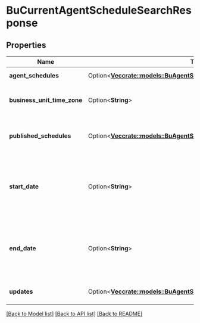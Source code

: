 # BuCurrentAgentScheduleSearchResponse

## Properties

Name | Type | Description | Notes
------------ | ------------- | ------------- | -------------
**agent_schedules** | Option<[**Vec<crate::models::BuAgentScheduleSearchResponse>**](BuAgentScheduleSearchResponse.md)> | The requested agent schedules | [optional]
**business_unit_time_zone** | Option<**String**> | The time zone configured for the business unit to which this schedule applies | [optional]
**published_schedules** | Option<[**Vec<crate::models::BuAgentSchedulePublishedScheduleReference>**](BuAgentSchedulePublishedScheduleReference.md)> | References to all published week schedules overlapping the start/end date query parameters | [optional]
**start_date** | Option<**String**> | The start date of the schedules. Only populated on notifications. Date time is represented as an ISO-8601 string. For example: yyyy-MM-ddTHH:mm:ss[.mmm]Z | [optional]
**end_date** | Option<**String**> | The end date of the schedules. Only populated on notifications. Date time is represented as an ISO-8601 string. For example: yyyy-MM-ddTHH:mm:ss[.mmm]Z | [optional]
**updates** | Option<[**Vec<crate::models::BuAgentScheduleUpdate>**](BuAgentScheduleUpdate.md)> | The list of updates for the schedule. Only used in notifications | [optional]

[[Back to Model list]](../README.md#documentation-for-models) [[Back to API list]](../README.md#documentation-for-api-endpoints) [[Back to README]](../README.md)


